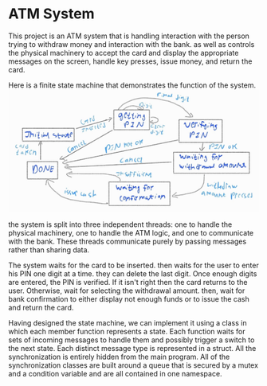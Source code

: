 # ATM System

This project is an ATM system that is handling interaction with the person trying to withdraw money and interaction with the bank. as well as controls the physical machinery to accept the card and display the appropriate messages on the screen, handle key presses, issue money, and return the card.

Here is a finite state machine that demonstrates the function of the system.
![](https://github.com/YoussefSherif10/Concurrent_ATM_CPP/blob/main/c9fb8fb3-3d35-410c-90cb-11d31f4e6087.jpg?raw=true)

the system is split into three independent threads: one to handle the physical machinery, one to handle the ATM logic, and one to communicate with the bank.
These threads communicate purely by passing messages rather than sharing data.

The system waits for the card to be inserted. then waits for the user to enter his PIN one digit at a time. they can delete the last digit. Once enough digits are entered, the PIN is verified. If it isn't right then the card returns to the user. Otherwise, wait for selecting the withdrawal amount. then, wait for bank confirmation to either display not enough funds or to issue the cash and return the card.

Having designed the state machine, we can implement it using a class in which each member function represents a state. Each function waits for sets of incoming messages to handle them and possibly trigger a switch to the next state. Each distinct message type is represented in a struct.
All the synchronization is entirely hidden from the main program.
All of the synchronization classes are built around a queue that is secured by a mutex and a condition variable and are all contained in one namespace.